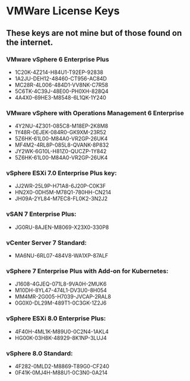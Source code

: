 # VMWare License Keys

## These keys are not mine but of those found on the internet. 

### VMware vSphere 6 Enterprise Plus	
- 1C20K-4Z214-H84U1-T92EP-92838
- 1A2JU-DEH12-48460-CT956-AC84D
- MC28R-4L006-484D1-VV8NK-C7R58
- 5C6TK-4C39J-48E00-PH0XH-828Q4
- 4A4X0-69HE3-M8548-6L1QK-1Y240

### VMware vSphere with Operations Management 6 Enterprise	
- 4Y2NU-4Z301-085C8-M18EP-2K8M8
- 1Y48R-0EJEK-084R0-GK9XM-23R52
- 5Z6HK-61L00-M84A0-VR2GP-26UK4
- MF4M2-4RL8P-085L8-QVANK-8P832
- JY2WK-6G10L-H81Z0-QUCZP-1Y842
- 5Z6HK-61L00-M84A0-VR2GP-26UK4

### vSphere ESXi 7.0 Enterprise Plus key:
- JJ2WR-25L9P-H71A8-6J20P-C0K3F
- HN2X0-0DH5M-M78Q1-780HH-CN214
- JH09A-2YL84-M7EC8-FL0K2-3N2J2

### vSAN 7 Enterprise Plus:
- JG0RU-8AJEN-M8069-X23X0-330P8

### vCenter Server 7 Standard:
- MA6NU-6RL07-484V8-WA1XP-87ALF

### vSphere 7 Enterprise Plus with Add-on for Kubernetes:
- J1608-4GJEQ-071L8-9VA0H-2MUK6
- M10DH-8YL47-474L1-DV3U0-8H054
- MM4MR-2G005-H7039-JVCAP-2RAL8
- 0G0X0-DL29M-489T1-0C3GK-1Z2J6

### vSphere ESXi 8.0 Enterprise Plus:
- 4F40H-4ML1K-M89U0-0C2N4-1AKL4
- HG00K-03H8K-48929-8K1NP-3LUJ4

### vSphere 8.0 Standard:
- 4F282-0MLD2-M8869-T89G0-CF240
- 0F41K-0MJ4H-M88U1-0C3N0-0A214
